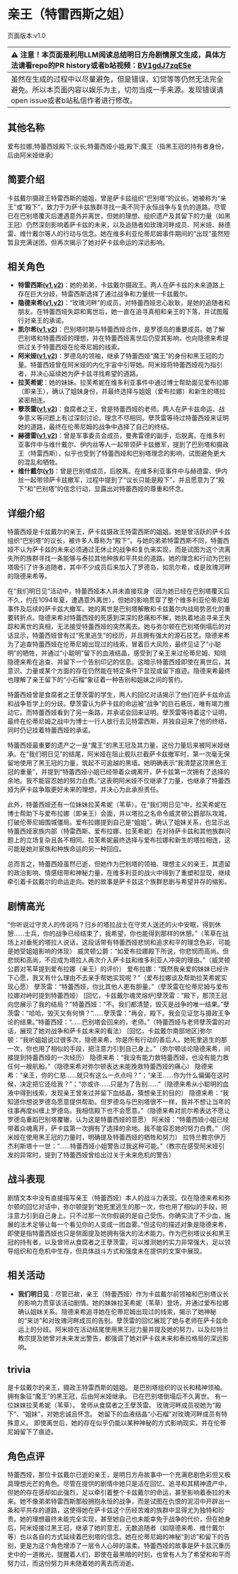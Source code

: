 # 亲王（特雷西斯之姐）
页面版本:v1.0
 

| :warning: 注意！本页面是利用LLM阅读总结明日方舟剧情原文生成，具体方法请看repo的PR history或者b站视频：[BV1gdJ7zqESe](https://www.bilibili.com/video/BV1gdJ7zqESe/)         |
|:----------------------------|
| 虽然在生成的过程中以尽量避免，但是错误，幻觉等等仍然无法完全避免。所以本页面内容以娱乐为主，切勿当成一手来源。发现错误请open issue或者b站私信作者进行修改。|



## 其他名称
爱布拉娜;特蕾西娅殿下;议长;特蕾西娅小姐;殿下;魔王（指黑王冠的持有者身份，后由阿米娅继承）
## 简要介绍
卡兹戴尔摄政王特雷西斯的姐姐，曾是萨卡兹组织“巴别塔”的议长。她被称为“亲王”或“殿下”，致力于为萨卡兹族群寻找一条不同于永恒战争与复仇的道路。尽管已在巴别塔覆灭后遭遇意外并离世，但她的理想、组织遗产及其留下的力量（如黑王冠）仍然深刻影响着萨卡兹的未来，以及追随者如玫瑰河畔成员、阿米娅、赫德雷、维什戴尔等人的行动与信念。她在维多利亚伦蒂尼姆事件期间的“出现”虽然短暂且充满谜团，但再次揭示了她对萨卡兹命运的深远影响。
## 相关角色
-   **特雷西斯([v1](extended_char_te_lei_xi_si.md),[v2](../char_v3/extended_char_te_lei_xi_si.md))**：她的弟弟，卡兹戴尔摄政王。两人在萨卡兹的未来道路上存在巨大分歧，特雷西斯选择了通过战争和力量统一卡兹戴尔。
-   **隐德来希([v1](char_4010_etlchi.md),[v2](../char_v3/char_4010_etlchi.md))**：“玫瑰河畔”的成员，对特蕾西娅忠心耿耿，是她的追随者和朋友。在特蕾西娅失踪和离世后，她一直在追寻真相和亲王的下落，并试图履行对亲王的承诺。
-   **凯尔希([v1](char_003_kalts.md),[v2](../char_v3/char_003_kalts.md))**：巴别塔时期与特蕾西娅合作，是罗德岛的重要成员。她了解巴别塔和特蕾西娅的理想，并在特蕾西娅离世后仍受其影响，也向隐德来希提供过关于特蕾西娅在伦蒂尼姆的线索。
-   **阿米娅([v1](char_002_amiya.md),[v2](../char_v3/char_002_amiya.md))**：罗德岛的领袖，继承了特蕾西娅“魔王”的身份和黑王冠的力量。特蕾西娅曾在阿米娅的内化宇宙中引导她。阿米娅将特蕾西娅视为指引者，并决心延续她为萨卡兹寻找希望的道路。
-   **拉芙希妮**：她的妹妹。拉芙希妮在维多利亚事件中通过博士帮助面见爱布拉娜（即亲王），确认了姐妹身份，并最终选择与姐姐（爱布拉娜）和新生的塔拉紧密相连。
-   **孽茨雷([v1](extended_char_nie_ci_lei.md),[v2](../char_v3/extended_char_nie_ci_lei.md))**：食腐者之王，曾是特蕾西娅的老师。两人在萨卡兹命运、战争意义等问题上有过深刻讨论，理念不尽相同。孽茨雷等待过特蕾西娅来证明她的道路，最终在伦蒂尼姆的战争中选择了自己的终结。
-   **赫德雷([v1](char_4088_hodrer.md),[v2](../char_v3/char_4088_hodrer.md))**：曾是军事委员会成员，曼弗雷德的副手，后脱离。在维多利亚事件中与维什戴尔、伊内丝等人一起带领萨卡兹撤军，提到了巴别塔和摄政王（特雷西斯），似乎也受到了特蕾西娅和巴别塔理念的影响，试图避免更大的混乱和牺牲。
-   **维什戴尔([v1](char_1035_wisdel.md))**：曾是巴别塔成员，后脱离。在维多利亚事件中与赫德雷、伊内丝一起带领萨卡兹撤军，过程中提到了“议长只能是殿下”，并且愿意为了“殿下”和“巴别塔”的信念行动，显露出对特蕾西娅的尊重和怀念。
## 详细介绍
特蕾西娅是卡兹戴尔的亲王，萨卡兹摄政王特雷西斯的姐姐。她是曾活跃的萨卡兹组织“巴别塔”的议长，被许多人尊称为“殿下”。与她的弟弟特雷西斯不同，特蕾西娅不认为萨卡兹的未来必须通过无休止的战争和复仇来实现，而是试图为这个流离失所的族群寻找一条能够与泰拉其他种族和平共处的道路。她的理念和行动为巴别塔吸引了许多追随者，其中不少成员后来加入了罗德岛，如凯尔希，或是玫瑰河畔的隐德来希等。

在“我们明日见”活动中，特蕾西娅本人并未直接现身（因为她已经在巴别塔覆灭后不久，约在1094年夏，遭遇意外离世），但她的影响贯穿了整个维多利亚伦蒂尼姆事件及后续的萨卡兹大撤军。她的离世是巴别塔解散和卡兹戴尔内战局势恶化的重要转折点。隐德来希对特蕾西娅的死感到深深的悲痛和不解，她执着地追寻亲王失踪和离世的真相，无法接受特蕾西娅的突然离去。她与弥尔顿在巴别塔倒塌后的对话显示，特蕾西娅曾有过“死里逃生”的经历，并且拥有强大的源石技艺。隐德来希为了追查特蕾西娅在伦蒂尼姆出现过的线索，冒着巨大风险，最终见证了“小聪明”的牺牲，并通过“小聪明”留下的血液结晶，感受到了亲王来过伦蒂尼姆、知晓隐德来希在追查、并留下一个告别印记的信息。这暗示特蕾西娅即使在离世后，其意识、力量或某个方面的存在仍然能在特定条件下显现或留下痕迹。隐德来希最终也理解了亲王留下的“小石榴”象征着一种告别和姐妹之间的誓约。

特蕾西娅曾是食腐者之王孽茨雷的学生，两人的回忆对话揭示了他们在萨卡兹命运和战争哲学上的分歧。孽茨雷认为萨卡兹的命运被“战争”的巨石悬压，唯有竭力推动它。而特蕾西娅看到了另一条路，并承诺会回来证明。孽茨雷等待着这个证明，最终在伦蒂尼姆之战中为博士一行人放行去见特雷西斯，并独自迎来了他的终结，同时仍记挂着特蕾西娅的承诺。

特蕾西娅最重要的遗产之一是“魔王”的黑王冠及其力量，这份力量后来被阿米娅继承。在“我们明日见”的结尾，阿米娅在阻止舰队拦截萨卡兹撤军时，第一次毫无保留地使用了黑王冠的力量，筑起不可逾越的黑墙。她明确表示“我清楚这顶黑色王冠的重量”，并提到“特蕾西娅小姐已经带着众魂离开，萨卡兹第一次拥有了选择的余地。我不能容忍她的努力白费。”这表明阿米娅不仅继承了力量，也继承了特蕾西娅为萨卡兹争取更好未来的理想，并决心为此承担责任。

此外，特蕾西娅还有一位妹妹拉芙希妮（苇草）。在“我们明日见”中，拉芙希妮在博士帮助下与爱布拉娜（即亲王）会面，并以塔拉之名命令威灵顿公爵部队攻城，打破伦蒂尼姆围城僵局。爱布拉娜提到自己是“姐姐”，确认了姐妹关系，也显示出特蕾西娅家族内部（特雷西斯、爱布拉娜、拉芙希妮）在对待萨卡兹和其他族群问题上的立场复杂且各不相同。拉芙希妮最终选择与爱布拉娜和新生的塔拉相连，这可能是她对家族和种族命运的另一种回应。

总而言之，特蕾西娅虽然已逝，但她作为巴别塔的领袖、理想主义的亲王，其遗留的政治影响、情感纽带和神秘力量，在维多利亚的战火中得到了重塑和显现，继续牵引着卡兹戴尔的命运走向。她的故事是萨卡兹这个族群悲剧与希望并存的缩影。
## 剧情高光
“你听说过守灵人的传说吗？归乡的塔拉战士在守灵人送还的火中安眠，得到休憩......士兵，你的战争已经结束了，我希望，你也能得到那样的休憩。”（苇草在战场上对垂死的塔拉人说话，这段话带有特蕾西娅悲悯和追求和平的理念色彩，可能是她受姐姐影响的体现）
威灵顿公爵：“如爱布拉娜殿下所说，你悲悯而高尚。但悲悯和高尚，不应成为塔拉人再次介入萨卡兹和维多利亚人冲突的理由。”（威灵顿公爵对苇草提到爱布拉娜（亲王）的评价）
爱布拉娜：“既然我亲爱的妹妹已经许下心愿，我又有什么理由不去亲手帮她实现呢？”（爱布拉娜谈及帮助拉芙希妮实现心愿）
孽茨雷：“特蕾西娅，你比其他人更有胆量。”（孽茨雷在伦蒂尼姆与爱布拉娜对峙时提到特蕾西娅）
[回忆，卡兹戴尔魂灵熔炉]孽茨雷：“殿下，那顶王冠向您展示了我的结局？”特蕾西娅：“不。我们都清楚，毁灭是战争的唯一结果。”孽茨雷：“哈哈，毁灭又有何惧？”......孽茨雷：“再会，殿下。我会见证您与摄政王争论的结果。”特蕾西娅：“......巴别塔会回来的，老师。”（特蕾西娅与老师孽茨雷的对话，展现了她对战争和萨卡兹未来的看法）
[回忆，卡兹戴尔南部地区]弥尔顿：“我听姐姐说过很多次，隐德来希，你是所有行动的善后人。她死里逃生的那一次，你也用了相似的手段，把注意力引到自己身上。”（弥尔顿谈论隐德来希，间接提到特蕾西娅的一次经历）
隐德来希：“我没有能力救特蕾西娅，也没有能力救任何一艘航船。”（隐德来希对弥尔顿表达未能挽救特蕾西娅的痛心）
隐德来希：“亲王，你的仁慈......就只有这么一点点吗？”；“亲王......你为什么偏偏在这时候，决定把它还给我？”；“亦或许......只是为了告别......”（隐德来希从小聪明的血液中得到线索，发现亲王曾来过并留下血结晶，猜想亲王的目的）
隐德来希：“我知道你想说罗德岛愿意提供帮助。但罗德岛与巴别塔很不一样，我并不想让当年的往事再度纠缠上罗德岛。我相信殿下也不会愿意。”（隐德来希对凯尔希表达不愿让罗德岛重蹈巴别塔覆辙，认为这是特蕾西娅的意愿）
阿米娅：“特蕾西娅小姐已经带着众魂离开，萨卡兹第一次拥有了选择的余地。我不能容忍她的努力白费。”（阿米娅在使用黑王冠的力量时，明确提及特蕾西娅的牺牲和努力）
拉特兰教宗伊万杰利斯塔十一世：“......特蕾西娅小姐警告过我这种可能。”（教宗在感受阿米娅引发的异常时，提到了特蕾西娅曾给出过关于未来危机的警告）
## 战斗表现
剧情文本中没有直接描写亲王（特蕾西娅）本人的战斗力表现。仅在隐德来希和弥尔顿的回忆对话中，弥尔顿提到“她死里逃生的那一次，你也用了相似的手段，把注意力引到自己身上。只不过那一次你假装的是自己受伤。你确实流了不少血，施展的法术足够让每一个看见你的人变成一团血雾。”但这句的描述对象是隐德来希，即使是指特蕾西娅也只是侧面提及她拥有强大的法术能力。作为巴别塔议长和黑王冠的持有者，以及曾师从食腐者之王孽茨雷，可以推测她的实力非常强大，足以领导组织和在危机中生存，但具体战斗方式和强度未在提供的文案中展现。
## 相关活动
-   **我们明日见**：尽管已故，亲王（特蕾西娅）作为卡兹戴尔前领袖和巴别塔议长的影响力贯穿该活动剧情。她的妹妹拉芙希妮（苇草）登场，并通过爱布拉娜确认姐妹关系。隐德来希追寻她在伦蒂尼姆出现过的线索，揭示了她神秘的“来访”和对玫瑰河畔成员的告别。孽茨雷的回忆展现了她与老师在萨卡兹命运上的分歧。阿米娅在活动结尾使用黑王冠力量并提及她的努力，以及拉特兰教宗提及她曾对未来发出警告，都强调了她对萨卡兹未来和泰拉格局的深远影响。
## trivia
是卡兹戴尔的亲王，摄政王特雷西斯的姐姐。
是巴别塔组织的议长和精神领袖。
拥有象征“魔王”的黑王冠，后由阿米娅继承。
已在巴别塔倒塌后不久离世。
有一位妹妹拉芙希妮（苇草）。
曾师从食腐者之王孽茨雷。
玫瑰河畔成员视她为“殿下”、“姐妹”，对她忠诚且怀念。
她留下的血液结晶“小石榴”对玫瑰河畔成员有特殊意义。
即使离世后，她的存在似乎仍能以某种神秘的方式影响现实，并在伦蒂尼姆留下了痕迹。
## 角色点评
特蕾西娅，那位卡兹戴尔已逝的亲王，是明日方舟故事中一个充满悲剧色彩但又极具理想光芒的角色。尽管在提供的剧情中她只是活在回忆、追寻和其精神遗产中，但她的存在感却如此强烈，足以牵引着整个卡兹戴尔的命运，甚至影响着泰拉的未来。她不像弟弟特雷西斯那般拥抱永恒的战争，而是试图在仇恨的泥沼中开辟出一条和平共存的道路，这使得她在萨卡兹这个历经苦难的族群中显得尤为独特和珍贵。她的理想最终未能完全实现，甚至她自己也未能幸免于战争的代价，但在她身后，阿米娅接过黑王冠，继承了她的意志，无数追随者（如隐德来希、维什戴尔等）也以各自的方式延续着巴别塔的信念。她在伦蒂尼姆的神秘“到访”和留下的告别，更是为这个角色增添了一层令人心碎的温柔。特蕾西娅的故事是萨卡兹沉重历史中的一道微光，提醒着人们，即使在最黑暗的时刻，也曾有人为了希望和和平而努力过，而这份努力并未随着她的离去而消逝。
